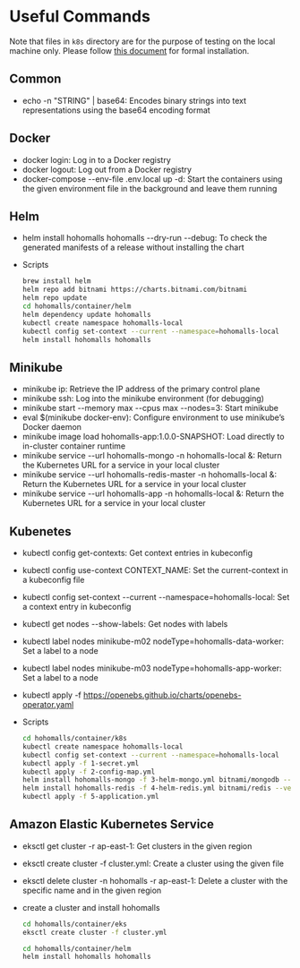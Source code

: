 # Useful Commands

Note that files in `k8s` directory are for the purpose of testing on the local machine only. Please follow [this document](../README.md) for formal installation.

## Common

- echo -n "STRING" | base64: Encodes binary strings into text representations using the base64 encoding format

## Docker

- docker login: Log in to a Docker registry
- docker logout: Log out from a Docker registry
- docker-compose --env-file .env.local up -d: Start the containers using the given environment file in the background and leave them running

## Helm

- helm install hohomalls hohomalls --dry-run --debug: To check the generated manifests of a release without installing the chart
- Scripts

  ```bash
  brew install helm
  helm repo add bitnami https://charts.bitnami.com/bitnami
  helm repo update
  cd hohomalls/container/helm
  helm dependency update hohomalls
  kubectl create namespace hohomalls-local
  kubectl config set-context --current --namespace=hohomalls-local
  helm install hohomalls hohomalls
  ```

## Minikube

- minikube ip: Retrieve the IP address of the primary control plane
- minikube ssh: Log into the minikube environment (for debugging)
- minikube start --memory max --cpus max --nodes=3: Start minikube
- eval $(minikube docker-env): Configure environment to use minikube’s Docker daemon
- minikube image load hohomalls-app:1.0.0-SNAPSHOT: Load directly to in-cluster container runtime
- minikube service --url hohomalls-mongo -n hohomalls-local &: Return the Kubernetes URL for a service in your local cluster
- minikube service --url hohomalls-redis-master -n hohomalls-local &: Return the Kubernetes URL for a service in your local cluster
- minikube service --url hohomalls-app -n hohomalls-local &: Return the Kubernetes URL for a service in your local cluster

## Kubenetes

- kubectl config get-contexts: Get context entries in kubeconfig
- kubectl config use-context CONTEXT_NAME: Set the current-context in a kubeconfig file
- kubectl config set-context --current --namespace=hohomalls-local: Set a context entry in kubeconfig
- kubectl get nodes --show-labels: Get nodes with labels
- kubectl label nodes minikube-m02 nodeType=hohomalls-data-worker: Set a label to a node
- kubectl label nodes minikube-m03 nodeType=hohomalls-app-worker: Set a label to a node
- kubectl apply -f https://openebs.github.io/charts/openebs-operator.yaml
- Scripts

  ```bash
  cd hohomalls/container/k8s
  kubectl create namespace hohomalls-local
  kubectl config set-context --current --namespace=hohomalls-local
  kubectl apply -f 1-secret.yml
  kubectl apply -f 2-config-map.yml
  helm install hohomalls-mongo -f 3-helm-mongo.yml bitnami/mongodb --version 10.29.2
  helm install hohomalls-redis -f 4-helm-redis.yml bitnami/redis --version 15.5.5
  kubectl apply -f 5-application.yml
  ```

## Amazon Elastic Kubernetes Service

- eksctl get cluster -r ap-east-1: Get clusters in the given region
- eksctl create cluster -f cluster.yml: Create a cluster using the given file
- eksctl delete cluster -n hohomalls -r ap-east-1: Delete a cluster with the specific name and in the given region
- create a cluster and install hohomalls

  ```bash
  cd hohomalls/container/eks
  eksctl create cluster -f cluster.yml

  cd hohomalls/container/helm
  helm install hohomalls hohomalls
  ```
